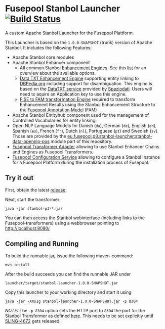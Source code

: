 # Fusepool Stanbol Launcher  [![Build Status](https://travis-ci.org/fusepoolP3/p3-stanbol-launcher.svg)](https://travis-ci.org/fusepoolP3/p3-stanbol-launcher)

A custom Apache Stanbol Launcher for the Fusepool Plattform.

This Launcher is based on the `1.0.0-SNAPSHOT` (trunk) version of Apache Stanbol. It includes the following Features:

* Apache Stanbol core modules
* Apache Stanbol Enhancer component
    * All common Stanbol [Enhancement Engines](http://stanbol.apache.org/docs/trunk/components/enhancer/engines/). See this [list](http://stanbol.apache.org/docs/trunk/components/enhancer/engines/list.html) for an overview about the available options.
    * [Data TXT Enhancement Engine](https://github.com/fusepoolP3/p3-datatxt-stanbol) supporting entity linking to [DBPedia.org](http://wiki.dbpedia.org/) including support for disambiguation. This engine is based on the [DataTXT service](http://dandelion.eu/datatxt/) provided by [Spaziodati](http://www.spaziodati.eu/). Users will need to aquire an Application key to use this engine.
    * [FISE to FAM transformation Engine](https://github.com/fusepoolP3/p3-stanbol-engine-fam) required to transform Enhancement Results using the Stanbol Enhancement Structure to the [Fusepool Annotation Model](https://github.com/fusepoolP3/overall-architecture/blob/master/wp3/fp-anno-model/fp-anno-model.md) (FAM)
* Apache Stanbol Entityhub component used for the management of Controlled Vocabularies for entity linking.
* Open NLP Language Models for Danish (`da`), German (`de`), English (`en`), Spanish (`es`), French (`fr`), Dutch (`nl`), Portuguese (`pt`) and Swedish (`sv`). Those are provided by the [eu.fusepool.p3.stanbol-launcher:stanbol-data-opennlp-pos](/fusepoolP3/p3-stanbol-launcher/tree/master/data/opennlp-pos) module part of this repository.
* [Fusepool Transformer Adapter](https://github.com/fusepoolP3/p3-stanbol-enhancer-adapter/tree/master/service) allowing to use Stanbol Enhancer Chains and Engines as Fusepool Transformers.
* [Fusepool Configuration Service](https://github.com/fusepoolP3/p3-stanbol-enhancer-adapter/tree/master/config) allowing to configure a Stanbol Instance for a Fusepool Platform during the installation process of Fusepool.

## Try it out

First, obtain the latest [release](https://github.com/fusepoolP3/p3-stanbol-launcher/releases/latest).

Next, start the transformer:

    java -jar stanbol-p3-*.jar

You can then access the Stanbol webinterface (including links to the Fusepool-transformers) using a webbrowser pointing to [http://localhost:8080/](http://localhost:8080/)

## Compiling and Running

To build the runnable jar, issue the following maven-command:

    mvn install

After the build succeeds you can find the runnable JAR under

    launcher/target/stanbol-launcher-1.0.0-SNAPSHOT.jar

Copy this launcher to your working directory and start it using

    java -jar -Xmx1g stanbol-launcher-1.0.0-SNAPSHOT.jar -p 8304

_NOTE:_ The `-p 8304` option sets the HTTP port to `8304` the port for the Stanbol Transformer as defined [here](https://github.com/fusepoolP3/overall-architecture/blob/master/default-ports.md). This needs to be set explicitly until [SLING-4672](https://issues.apache.org/jira/browse/SLING-4672) gets released.
